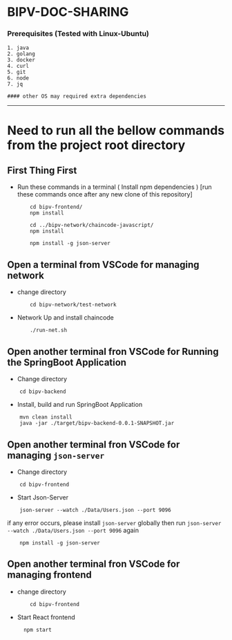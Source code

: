 # BIPV-DOC-SHARING 



### Prerequisites (Tested with Linux-Ubuntu)
    1. java
    2. golang
    3. docker
    4. curl
    5. git
    6. node
    7. jq

``` #### other OS may required extra dependencies  ```



-------------------------------------------------------------------------------

# Need to run all the bellow commands from the project root directory


## First Thing First

* Run these commands in a terminal ( Install npm dependencies )
 [run these commands once after any new clone of this repository]
    
    ```
        cd bipv-frontend/
        npm install

        cd ../bipv-network/chaincode-javascript/
        npm install

        npm install -g json-server
    ```

## Open a terminal from VSCode for managing network

* change directory
  ``` 
      cd bipv-network/test-network 
  ```

* Network Up and install chaincode
  ``` 
      ./run-net.sh
  ```

## Open another terminal fron VSCode for Running the SpringBoot Application

* Change directory
``` 
    cd bipv-backend
```

* Install, build and run SpringBoot Application
```
    mvn clean install                                                   
    java -jar ./target/bipv-backend-0.0.1-SNAPSHOT.jar
```                  


## Open another terminal fron VSCode for managing ``` json-server ```

* Change directory
``` 
    cd bipv-frontend 
```

* Start Json-Server
``` 
    json-server --watch ./Data/Users.json --port 9096 
```  
  if any error occurs, please install ```json-server``` globally then run ``` json-server --watch ./Data/Users.json --port 9096 ``` again
  ```
      npm install -g json-server
  ```



## Open another terminal fron VSCode for managing frontend

* change directory
  ``` 
      cd bipv-frontend 
  ```

* Start React frontend
  
  ``` 
    npm start 
  ```
